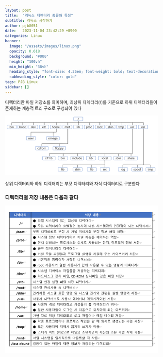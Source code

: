 ```yaml
---
layout: post
title:  "리눅스 디렉터리 종류와 특징"
subtitle: 리눅스 시작하기
author: pjb8051
date:   2023-11-04 23:42:29 +0900
categories: Linux 
banner:
  image: "/assets/images/linux.png"
  opacity: 0.618
  background: "#000"
  height: "100vh"
  min_height: "38vh"
  heading_style: "font-size: 4.25em; font-weight: bold; text-decoration: underline"
  subheading_style: "color: gold"
tags: PJB Linux
sidebar: []
---
```


디렉터리란 파일 저장소를 의미하며, 최상위 디렉터리(/)를 기준으로 하위 디렉터리들이 존재하는 계층적 트리 구조로 구성되어 있다

![directory-img](/assets/images/linux_directory.png)

상위 디렉터리와 하위 디렉터리는 부모 디렉터리와 자식 디렉터리로 구분한다

### 디렉터리별 저장 내용은 다음과 같다
![](/assets/images/directory_content.png)